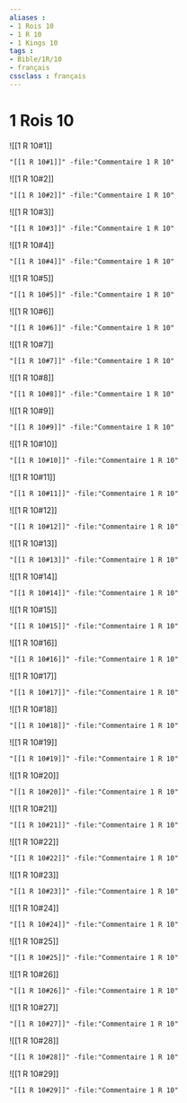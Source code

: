 ```yaml
---
aliases : 
- 1 Rois 10
- 1 R 10
- 1 Kings 10
tags : 
- Bible/1R/10
- français
cssclass : français
---
```


# 1 Rois 10

![[1 R 10#1]]

```query
"[[1 R 10#1]]" -file:"Commentaire 1 R 10"
```

![[1 R 10#2]]

```query
"[[1 R 10#2]]" -file:"Commentaire 1 R 10"
```

![[1 R 10#3]]

```query
"[[1 R 10#3]]" -file:"Commentaire 1 R 10"
```

![[1 R 10#4]]

```query
"[[1 R 10#4]]" -file:"Commentaire 1 R 10"
```

![[1 R 10#5]]

```query
"[[1 R 10#5]]" -file:"Commentaire 1 R 10"
```

![[1 R 10#6]]

```query
"[[1 R 10#6]]" -file:"Commentaire 1 R 10"
```

![[1 R 10#7]]

```query
"[[1 R 10#7]]" -file:"Commentaire 1 R 10"
```

![[1 R 10#8]]

```query
"[[1 R 10#8]]" -file:"Commentaire 1 R 10"
```

![[1 R 10#9]]

```query
"[[1 R 10#9]]" -file:"Commentaire 1 R 10"
```

![[1 R 10#10]]

```query
"[[1 R 10#10]]" -file:"Commentaire 1 R 10"
```

![[1 R 10#11]]

```query
"[[1 R 10#11]]" -file:"Commentaire 1 R 10"
```

![[1 R 10#12]]

```query
"[[1 R 10#12]]" -file:"Commentaire 1 R 10"
```

![[1 R 10#13]]

```query
"[[1 R 10#13]]" -file:"Commentaire 1 R 10"
```

![[1 R 10#14]]

```query
"[[1 R 10#14]]" -file:"Commentaire 1 R 10"
```

![[1 R 10#15]]

```query
"[[1 R 10#15]]" -file:"Commentaire 1 R 10"
```

![[1 R 10#16]]

```query
"[[1 R 10#16]]" -file:"Commentaire 1 R 10"
```

![[1 R 10#17]]

```query
"[[1 R 10#17]]" -file:"Commentaire 1 R 10"
```

![[1 R 10#18]]

```query
"[[1 R 10#18]]" -file:"Commentaire 1 R 10"
```

![[1 R 10#19]]

```query
"[[1 R 10#19]]" -file:"Commentaire 1 R 10"
```

![[1 R 10#20]]

```query
"[[1 R 10#20]]" -file:"Commentaire 1 R 10"
```

![[1 R 10#21]]

```query
"[[1 R 10#21]]" -file:"Commentaire 1 R 10"
```

![[1 R 10#22]]

```query
"[[1 R 10#22]]" -file:"Commentaire 1 R 10"
```

![[1 R 10#23]]

```query
"[[1 R 10#23]]" -file:"Commentaire 1 R 10"
```

![[1 R 10#24]]

```query
"[[1 R 10#24]]" -file:"Commentaire 1 R 10"
```

![[1 R 10#25]]

```query
"[[1 R 10#25]]" -file:"Commentaire 1 R 10"
```

![[1 R 10#26]]

```query
"[[1 R 10#26]]" -file:"Commentaire 1 R 10"
```

![[1 R 10#27]]

```query
"[[1 R 10#27]]" -file:"Commentaire 1 R 10"
```

![[1 R 10#28]]

```query
"[[1 R 10#28]]" -file:"Commentaire 1 R 10"
```

![[1 R 10#29]]

```query
"[[1 R 10#29]]" -file:"Commentaire 1 R 10"
```

